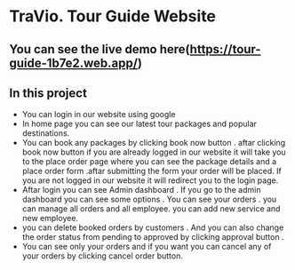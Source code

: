 # TraVio. Tour Guide Website

## You can see the live demo here(https://tour-guide-1b7e2.web.app/)
## In this project
 * You can login in our website using google
 * In home page you can see our latest tour packages and popular destinations.
 * You can book any packages by clicking book now button . aftar clicking book now button if you are already logged in our website it will take you to the place order page where you can see the package details and a place order form .aftar submitting the form your order will be placed. If you are not logged in our website it will redirect you to the login page.
 * Aftar login you can see Admin dashboard . If you go to the admin dashboard you can see some options . You can see your orders . you can manage all orders and all employee. you can add new service and new employee.
 * you can delete booked orders by customers . And you can also change the order status from  pending to approved by clicking approval button .
 * You can see only your orders and if you want you can cancel any of your orders by clicking cancel order button.
